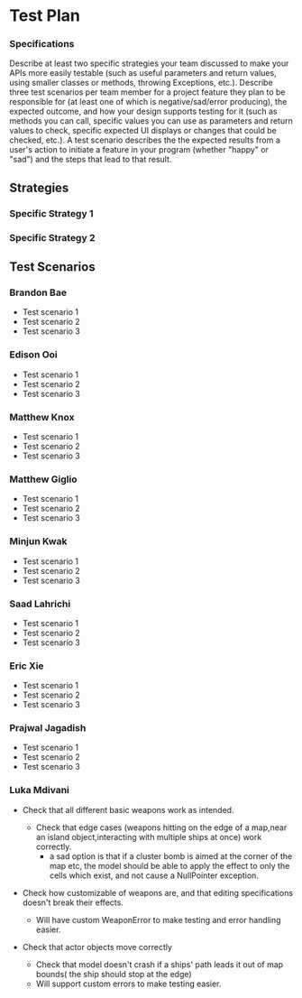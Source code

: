 # Test Plan

### Specifications

Describe at least two specific strategies your team discussed to make your APIs more easily testable (such as useful parameters and return values, using smaller classes or methods, throwing Exceptions, etc.). Describe three test scenarios per team member for a project feature they plan to be responsible for (at least one of which is negative/sad/error producing), the expected outcome, and how your design supports testing for it (such as methods you can call, specific values you can use as parameters and return values to check, specific expected UI displays or changes that could be checked, etc.). A test scenario describes the the expected results from a user's action to initiate a feature in your program (whether "happy" or "sad") and the steps that lead to that result.

## Strategies

### Specific Strategy 1

### Specific Strategy 2

## Test Scenarios


### Brandon Bae

* Test scenario 1
* Test scenario 2
* Test scenario 3

### Edison Ooi

* Test scenario 1
* Test scenario 2
* Test scenario 3

### Matthew Knox

* Test scenario 1
* Test scenario 2
* Test scenario 3

### Matthew Giglio

* Test scenario 1
* Test scenario 2
* Test scenario 3

### Minjun Kwak

* Test scenario 1
* Test scenario 2
* Test scenario 3

### Saad Lahrichi

* Test scenario 1
* Test scenario 2
* Test scenario 3

### Eric Xie

* Test scenario 1
* Test scenario 2
* Test scenario 3

### Prajwal Jagadish

* Test scenario 1
* Test scenario 2
* Test scenario 3

### Luka Mdivani
* Check that all different basic weapons work as intended.
    * Check that edge cases (weapons hitting on the edge of a map,near an island
      object,interacting with multiple ships at once) work correctly.
        * a sad option is that if a cluster bomb is aimed at the corner of the map etc, the
          model should be able to apply the effect to only the cells which exist, and not cause
          a NullPointer exception.
* Check how customizable of weapons are, and that editing specifications doesn't break their
  effects.
  * Will have custom WeaponError to make testing and error handling easier.

* Check that actor objects move correctly
    * Check that model doesn't crash if a ships' path leads it out of map bounds( the ship should
      stop at the edge)
    * Will support custom errors to make testing easier. 
